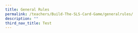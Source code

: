 ```yaml
---
title: General Rules
permalink: /teachers/Build-The-SLS-Card-Game/generalrules/
description: ""
third_nav_title: Test
---
```


